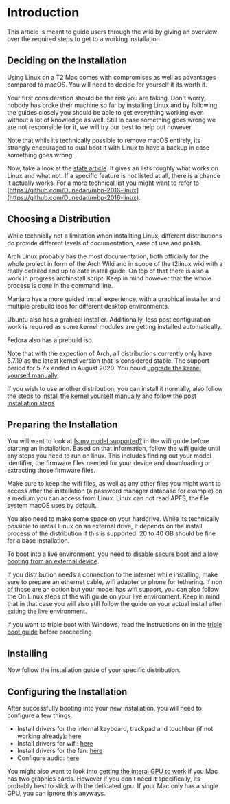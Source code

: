 # Introduction

This article is meant to guide users through the wiki by giving an overview over the required steps to
get to a working installation

## Deciding on the Installation

Using Linux on a T2 Mac comes with compromises as well as advantages compared to macOS. You will need
to decide for yourself it its worth it.

Your first consideration should be the risk you are taking. Don't worry, nobody has broke their machine so far by installing
Linux and by following the guides closely you should be able to get everything working even without a lot of knowledge as well.
Still in case something goes wrong we are not responsible for it, we will try our best to help out however.

Note that while its technically possible to remove macOS entirely, its strongly encouraged to dual boot it with Linux to have
a backup in case something goes wrong.

Now, take a look at the [state article](https://wiki.t2linux.org/state/). It gives an lists roughly what works on Linux and what not.
If a specific feature is not listed at all, there is a chance it actually works. For a more technical list you might want to refer to
[https://github.com/Dunedan/mbp-2016-linux](https://github.com/Dunedan/mbp-2016-linux).

## Choosing a Distribution

While technially not a limitation when installting Linux, different distributions do provide different levels of documentation,
ease of use and polish.

Arch Linux probably has the most documentation, both officially for the whole project in form of the Arch Wiki and in scope of the
t2linux wiki with a really detailed and up to date install guide. On top of that there is also a work in progress archinstall script.
Keep in mind however that the whole process is done in the command line.

Manjaro has a more guided install experience, with a graphical installer and multiple prebuild isos for different desktop environments.

Ubuntu also has a grahical installer. Additionally, less post configuration work is required as some kernel modules are getting
installed automatically.

Fedora also has a prebuild iso.

Note that with the expection of Arch, all distributions currently only have 5.7.19 as the latest kernel version that is considered stable. The support period for 5.7.x ended in August 2020.
You could [upgrade the kernel yourself manually](https://wiki.t2linux.org/guides/kernel/)

If you wish to use another distribution, you can install it normally, also follow the steps to [install the kernel yourself manually](https://wiki.t2linux.org/guides/kernel/) and follow the [post installation steps](https://wiki.t2linux.org/roadmap/#configuring-the-installation)

## Preparing the Installation

You will want to look at [Is my model supported?](https://wiki.t2linux.org/guides/wifi/#is-my-model-supported) in the wifi guide before starting an installation.
Based on that information, follow the wifi guide until any steps you need to run on linux. This includes finding
out your model identifier, the firmware files needed for your device and downloading or extracting those firmware files.

Make sure to keep the wifi files, as well as any other files you might want to access after the installation (a password manager database for example) on a medium you can access from Linux. Linux can not read APFS, the file system macOS uses by default.

You also need to make some space on your harddrive. While its technically possible to install Linux on an external drive, it depends on the install process of the distribution if this is supported. 20 to 40 GB should be fine for a base installation.

To boot into a live environment, you need to [disable secure boot and allow booting from an external device](https://support.apple.com/en-us/HT208198).

If you distribution needs a connection to the internet while installing, make sure to prepare an ethernet cable, wifi adapter or
phone for tethering. If non of those are an option but your model has wifi support, you can also follow the On Linux steps of the wifi
guide on your live environment. Keep in mind that in that case you will also still follow the guide on your actual install after exiting
the live environment.

If you want to triple boot with Windows, read the instructions on in the [triple boot guide](https://wiki.t2linux.org/guides/windows/) before proceeding.

## Installing

Now follow the installation guide of your specific distribution.

## Configuring the Installation

After successfully booting into your new installation, you will need to configure a few things.

- Install drivers for the internal keyboard, trackpad and touchbar (if not working already): [here](https://wiki.t2linux.org/guides/dkms/)
- Install drivers for wifi: [here](https://wiki.t2linux.org/guides/wifi/#on-linux)
- Install drivers for the fan: [here](https://wiki.t2linux.org/guides/fan/)
- Configure audio: [here](https://wiki.t2linux.org/guides/audio-config/)

You might also want to look into [getting the interal GPU to work](https://wiki.t2linux.org/guides/hybrid-graphics/) if you Mac has two
graphics cards. However if you don't need it specifically, its probably best to stick with the deticated gpu. If your Mac only has
a single GPU, you can ignore this anyways.
